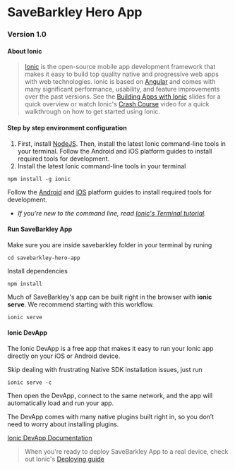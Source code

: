 
# SaveBarkley Hero App

### Version 1.0

#### About Ionic

> [Ionic](https://ionicframework.com/) is the open-source mobile app development framework that makes it easy to
build top quality native and progressive web apps with web technologies.
Ionic is based on [Angular](https://angular.io/) and comes with many significant performance, usability, and
feature improvements over the past versions.
See the [Building Apps with Ionic](https://adamdbradley.github.io/building-with-ionic2) slides for a quick
overview or watch Ionic's [Crash Course](https://youtu.be/O2WiI9QrS5s) video for a quick walkthrough on how to get
started using Ionic.

#### Step by step environment configuration

1. First, install [NodeJS](https://nodejs.org/). Then, install the latest Ionic command-line tools in your terminal. Follow the Android and iOS platform guides to install required tools for development.
2. Install the latest Ionic command-line tools in your terminal
```
npm install -g ionic
```
Follow the [Android](https://cordova.apache.org/docs/en/7.x/guide/platforms/android/) and [iOS](https://cordova.apache.org/docs/en/7.x/guide/platforms/ios/) platform guides to install required tools for development.

* _If you’re new to the command line, read [Ionic's Terminal tutorial](https://blog.ionicframework.com/new-to-the-command-line/)._


#### Run SaveBarkley App
Make sure you are inside savebarkley folder in your terminal by runing

```
cd savebarkley-hero-app
```

Install dependencies

```
npm install
```


Much of SaveBarkley's app can be built right in the browser with **ionic serve**. We recommend starting with this workflow.
```
ionic serve
```

#### Ionic DevApp 

The Ionic DevApp is a free app that makes it easy to run your Ionic app directly on your iOS or Android device.

Skip dealing with frustrating Native SDK installation issues, just run
```
ionic serve -c
```

Then open the DevApp, connect to the same network, and the app will automatically load and run your app.

The DevApp comes with many native plugins built right in, so you don’t need to worry about installing plugins.

[Ionic DevApp Documentation](https://ionicframework.com/docs/pro/devapp/)


> When you're ready to deploy SaveBarkley App to a real device, check out Ionic's [Deploying guide](https://ionicframework.com/docs/intro/deploying/)
